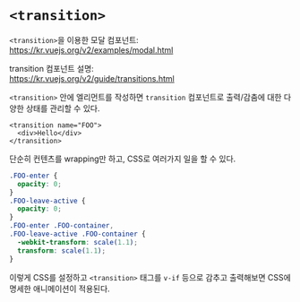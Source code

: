 # `<transition>`

`<transition>`을 이용한 모달 컴포넌트:<br>
https://kr.vuejs.org/v2/examples/modal.html

transition 컴포넌트 설명:<br>
https://kr.vuejs.org/v2/guide/transitions.html

`<transition>` 안에 엘리먼트를 작성하면
`transition` 컴포넌트로 출력/감춤에 대한 다양한 상태를 관리할 수 있다.

```
<transition name="FOO">
  <div>Hello</div>
</transition>
```

단순히 컨텐츠를 wrapping만 하고, CSS로 여러가지 일을 할 수 있다.

```css
.FOO-enter {
  opacity: 0;
}
.FOO-leave-active {
  opacity: 0;
}
.FOO-enter .FOO-container,
.FOO-leave-active .FOO-container {
  -webkit-transform: scale(1.1);
  transform: scale(1.1);
}
```

이렇게 CSS를 설정하고 `<transition>` 태그를
`v-if` 등으로 감추고 출력해보면 CSS에 명세한 애니메이션이 적용된다.
